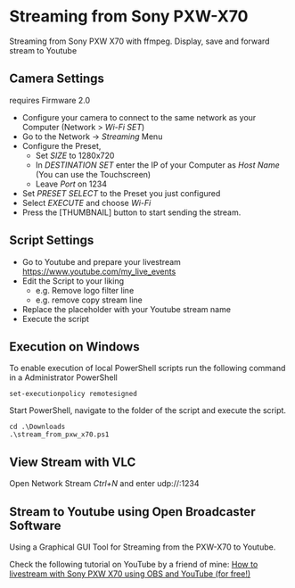 Streaming from Sony PXW-X70
===========================
Streaming from Sony PXW X70 with ffmpeg. Display, save and forward stream to Youtube

Camera Settings
---------------

requires Firmware 2.0

+ Configure your camera to connect to the same network as your Computer 
  (Network > _Wi-Fi SET_)
+ Go to the Network -> _Streaming_ Menu
+ Configure the Preset, 
  + Set _SIZE_ to 1280x720
  + In  _DESTINATION SET_ enter the IP of your Computer as _Host Name_
    (You can use the Touchscreen)
  + Leave  _Port_ on 1234
+ Set _PRESET SELECT_ to the Preset you just configured
+ Select _EXECUTE_ and choose _Wi-Fi_
+ Press the [THUMBNAIL] button to start sending the stream.

Script Settings
---------------
+ Go to Youtube and prepare your livestream https://www.youtube.com/my_live_events
+ Edit the Script to your liking
  + e.g. Remove logo filter line
  + e.g. remove copy stream line
+ Replace the placeholder with your Youtube stream name
+ Execute the script

Execution on Windows
--------------------
To enable execution of local PowerShell scripts run the following command in a Administrator PowerShell

    set-executionpolicy remotesigned

Start PowerShell, navigate to the folder of the script and execute the script.

    cd .\Downloads
    .\stream_from_pxw_x70.ps1

View Stream with VLC
--------------------

Open Network Stream _Ctrl+N_ and enter udp://:1234


Stream to Youtube using Open Broadcaster Software
-------------------------------------------------

Using a Graphical GUI Tool for Streaming from the PXW-X70 to Youtube. 

Check the following tutorial on YouTube by a friend of mine:
[How to livestream with Sony PXW X70 using OBS and YouTube (for free!)](https://www.youtube.com/watch?v=JgjS6b_IzE4)
